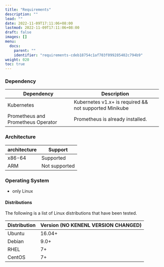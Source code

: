 ```yaml
---
title: "Requirements"
description: ""
lead: ""
date: 2022-11-09T17:11:06+08:00
lastmod: 2022-11-09T17:11:06+08:00
draft: false
images: []
menu:
  docs:
    parent: ""
    identifier: "requirements-cdeb18754c1af703f099285402c794b9"
weight: 020
toc: true
---
```

### Dependency

| **Dependency**                     | **Description**                  |
| ---------------------------------- | -------------------------------- |
| Kubernetes                         | Kubernetes v1.x+ is required && not supported Minikube   |
| Prometheus and Prometheus Operator | Prometheus is already installed. |

### Architecture

| **architecture** | **Support**   |
| ---------------- | ------------- |
| x86-64           | Supported     |
| ARM              | Not supported |

### Operating System

- only Linux

#### Distributions

The following is a list of Linux distributions that have been tested.

| **Distribution** | **Version (NO KENENL VERSION CHANGED)** |
| ---------------- | --------------------------------------- |
| Ubuntu           | 16.04+                                  |
| Debian           | 9.0+                                    |
| RHEL             | 7+                                      |
| CentOS           | 7+                                      |

